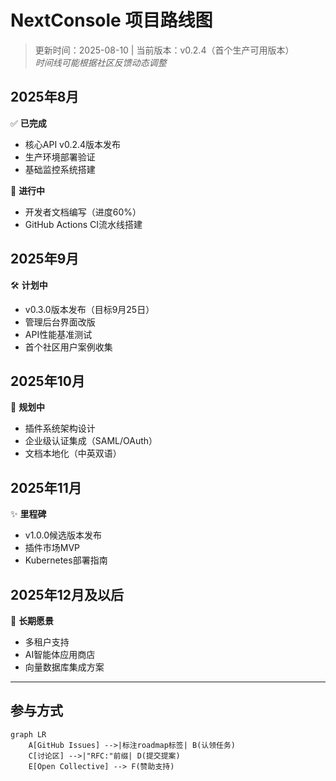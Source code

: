 # NextConsole 项目路线图

> 更新时间：2025-08-10 | 当前版本：v0.2.4（首个生产可用版本）  
> *时间线可能根据社区反馈动态调整*

## 2025年8月
✅ **已完成**
- 核心API v0.2.4版本发布
- 生产环境部署验证
- 基础监控系统搭建

🔧 **进行中**
- 开发者文档编写（进度60%）
- GitHub Actions CI流水线搭建

## 2025年9月
🛠 **计划中**
- v0.3.0版本发布（目标9月25日）
- 管理后台界面改版
- API性能基准测试
- 首个社区用户案例收集

## 2025年10月
🔮 **规划中**
- 插件系统架构设计
- 企业级认证集成（SAML/OAuth）
- 文档本地化（中英双语）

## 2025年11月
✨ **里程碑**
- v1.0.0候选版本发布
- 插件市场MVP
- Kubernetes部署指南

## 2025年12月及以后
🚀 **长期愿景**
- 多租户支持
- AI智能体应用商店
- 向量数据库集成方案

---

## 参与方式
```mermaid
graph LR
    A[GitHub Issues] -->|标注roadmap标签| B(认领任务)
    C[讨论区] -->|"RFC:"前缀| D(提交提案)
    E[Open Collective] --> F(赞助支持)